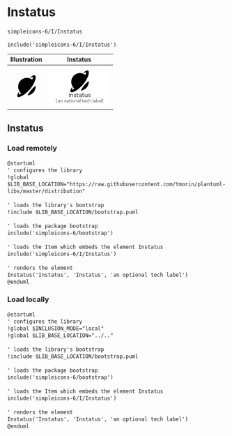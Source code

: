 # Instatus


```text
simpleicons-6/I/Instatus
```

```text
include('simpleicons-6/I/Instatus')
```



| Illustration | Instatus |
| :---: | :---: |
| ![illustration for Illustration](../../simpleicons-6/I/Instatus.png) | ![illustration for Instatus](../../simpleicons-6/I/Instatus.Local.png) |




## Instatus

### Load remotely
```plantuml
@startuml
' configures the library
!global $LIB_BASE_LOCATION="https://raw.githubusercontent.com/tmorin/plantuml-libs/master/distribution"

' loads the library's bootstrap
!include $LIB_BASE_LOCATION/bootstrap.puml

' loads the package bootstrap
include('simpleicons-6/bootstrap')

' loads the Item which embeds the element Instatus
include('simpleicons-6/I/Instatus')

' renders the element
Instatus('Instatus', 'Instatus', 'an optional tech label')
@enduml
```

### Load locally
```plantuml
@startuml
' configures the library
!global $INCLUSION_MODE="local"
!global $LIB_BASE_LOCATION="../.."

' loads the library's bootstrap
!include $LIB_BASE_LOCATION/bootstrap.puml

' loads the package bootstrap
include('simpleicons-6/bootstrap')

' loads the Item which embeds the element Instatus
include('simpleicons-6/I/Instatus')

' renders the element
Instatus('Instatus', 'Instatus', 'an optional tech label')
@enduml
```

